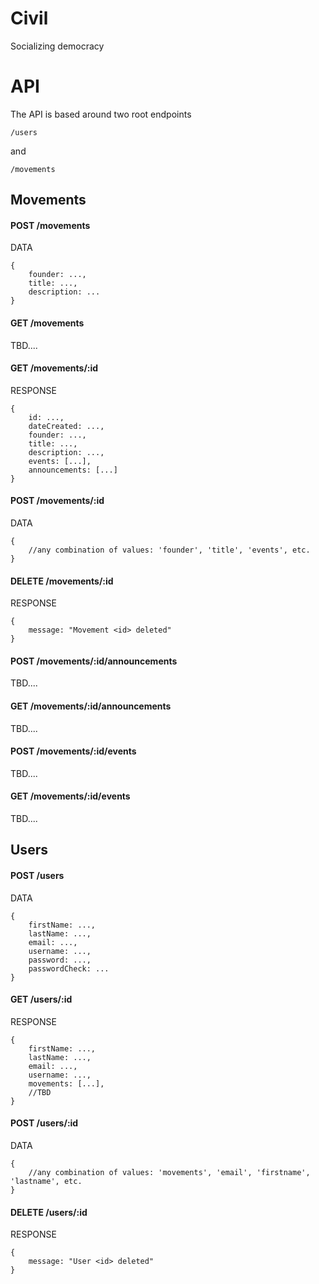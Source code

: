 # Civil
Socializing democracy

# API
The API is based around two root endpoints

```
/users
```
and
```
/movements
```

## Movements
#### POST /movements
DATA
```
{
	founder: ...,
	title: ...,
	description: ...
}
```

#### GET /movements
TBD....

#### GET /movements/:id
RESPONSE
```
{
	id: ...,
	dateCreated: ...,
	founder: ...,
	title: ...,
	description: ...,
	events: [...],
	announcements: [...]
}
```

#### POST /movements/:id
DATA
```
{
	//any combination of values: 'founder', 'title', 'events', etc.
}
```
#### DELETE /movements/:id
RESPONSE
```
{
	message: "Movement <id> deleted"
}
```

#### POST /movements/:id/announcements
TBD....

#### GET /movements/:id/announcements
TBD....

#### POST /movements/:id/events
TBD....

#### GET /movements/:id/events
TBD....

## Users
#### POST /users
DATA 
```
{
	firstName: ...,
	lastName: ...,
	email: ...,
	username: ...,
	password: ...,
	passwordCheck: ...
}
```

#### GET /users/:id
RESPONSE 
```
{
	firstName: ...,
	lastName: ...,
	email: ...,
	username: ...,
	movements: [...],
	//TBD
}
```

#### POST /users/:id
DATA
```
{
	//any combination of values: 'movements', 'email', 'firstname', 'lastname', etc.
}
```

#### DELETE /users/:id
RESPONSE 
```
{
	message: "User <id> deleted"
}
```